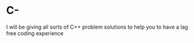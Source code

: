# C-
I will be giving all sorts of C++ problem solutions to help you to have a lag free coding experience
